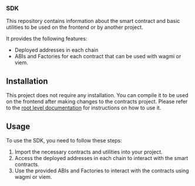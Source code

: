 ### SDK

This repository contains information about the smart contract and basic utilities to be used on the frontend or by another project.

It provides the following features:

- Deployed addresses in each chain
- ABIs and Factories for each contract that can be used with wagmi or viem.

## Installation

This project does not require any installation. You can compile it to be used on the frontend after making changes to the contracts project. Please refer to the [root level documentation](../../README.md) for instructions on how to use it.

## Usage

To use the SDK, you need to follow these steps:

1. Import the necessary contracts and utilities into your project.
2. Access the deployed addresses in each chain to interact with the smart contracts.
3. Use the provided ABIs and Factories to interact with the contracts using wagmi or viem.
